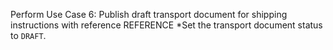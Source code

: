 Perform Use Case 6: Publish draft transport document for shipping instructions with reference REFERENCE
*Set the transport document status to `DRAFT`.

